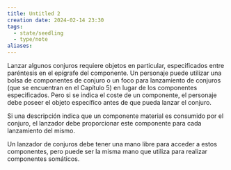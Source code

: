 ```yaml
---
title: Untitled 2
creation date: 2024-02-14 23:30
tags:
  - state/seedling
  - type/note
aliases:
---
```


Lanzar algunos conjuros requiere objetos en particular, especificados entre paréntesis en el epígrafe del componente. Un personaje puede utilizar una bolsa de componentes de conjuro o un foco para lanzamiento de conjuros (que se encuentran en el Capítulo 5) en lugar de los componentes especificados. Pero si se indica el coste de un componente, el personaje debe poseer el objeto específico antes de que pueda lanzar el conjuro.

Si una descripción indica que un componente material es consumido por el conjuro, el lanzador debe proporcionar este componente para cada lanzamiento del mismo.

Un lanzador de conjuros debe tener una mano libre para acceder a estos componentes, pero puede ser la misma mano que utiliza para realizar componentes somáticos.